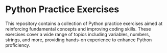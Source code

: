 # Python Practice Exercises

This repository contains a collection of Python practice exercises aimed at reinforcing fundamental concepts and improving coding skills. These exercises cover a wide range of topics including variables, numbers, strings, and more, providing hands-on experience to enhance Python proficiency.

